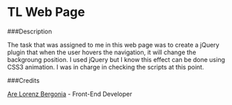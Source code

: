 TL Web Page
===========

###Description

The task that was assigned to me in this web page was to create a jQuery plugin that when the user hovers the navigation, it will change the backgroung position. I used jQuery but I know this effect can be done using CSS3 animation. I was in charge in checking the scripts at this point.

###Credits

[Are Lorenz Bergonia](https://github.com/arelberg) - Front-End Developer
